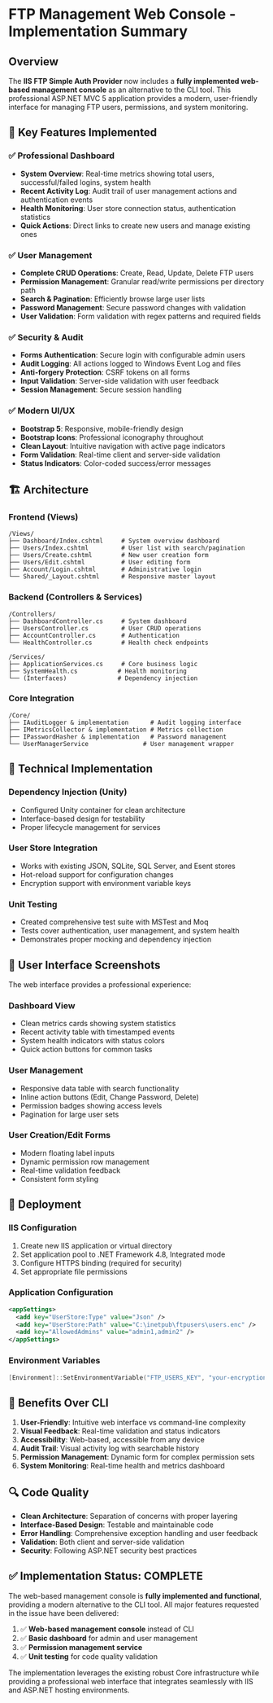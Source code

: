 # FTP Management Web Console - Implementation Summary

## Overview

The **IIS FTP Simple Auth Provider** now includes a **fully implemented web-based management console** as an alternative to the CLI tool. This professional ASP.NET MVC 5 application provides a modern, user-friendly interface for managing FTP users, permissions, and system monitoring.

## 🎯 Key Features Implemented

### ✅ Professional Dashboard
- **System Overview**: Real-time metrics showing total users, successful/failed logins, system health
- **Recent Activity Log**: Audit trail of user management actions and authentication events  
- **Health Monitoring**: User store connection status, authentication statistics
- **Quick Actions**: Direct links to create new users and manage existing ones

### ✅ User Management
- **Complete CRUD Operations**: Create, Read, Update, Delete FTP users
- **Permission Management**: Granular read/write permissions per directory path
- **Search & Pagination**: Efficiently browse large user lists
- **Password Management**: Secure password changes with validation
- **User Validation**: Form validation with regex patterns and required fields

### ✅ Security & Audit
- **Forms Authentication**: Secure login with configurable admin users
- **Audit Logging**: All actions logged to Windows Event Log and files
- **Anti-forgery Protection**: CSRF tokens on all forms
- **Input Validation**: Server-side validation with user feedback
- **Session Management**: Secure session handling

### ✅ Modern UI/UX
- **Bootstrap 5**: Responsive, mobile-friendly design
- **Bootstrap Icons**: Professional iconography throughout
- **Clean Layout**: Intuitive navigation with active page indicators
- **Form Validation**: Real-time client and server-side validation
- **Status Indicators**: Color-coded success/error messages

## 🏗️ Architecture

### Frontend (Views)
```
/Views/
├── Dashboard/Index.cshtml     # System overview dashboard
├── Users/Index.cshtml         # User list with search/pagination
├── Users/Create.cshtml        # New user creation form
├── Users/Edit.cshtml          # User editing form
├── Account/Login.cshtml       # Administrative login
└── Shared/_Layout.cshtml      # Responsive master layout
```

### Backend (Controllers & Services)
```
/Controllers/
├── DashboardController.cs     # System dashboard
├── UsersController.cs         # User CRUD operations
├── AccountController.cs       # Authentication
└── HealthController.cs        # Health check endpoints

/Services/
├── ApplicationServices.cs     # Core business logic
├── SystemHealth.cs           # Health monitoring
└── (Interfaces)              # Dependency injection
```

### Core Integration
```
/Core/
├── IAuditLogger & implementation      # Audit logging interface
├── IMetricsCollector & implementation # Metrics collection
├── IPasswordHasher & implementation   # Password management
└── UserManagerService               # User management wrapper
```

## 🚀 Technical Implementation

### Dependency Injection (Unity)
- Configured Unity container for clean architecture
- Interface-based design for testability
- Proper lifecycle management for services

### User Store Integration
- Works with existing JSON, SQLite, SQL Server, and Esent stores
- Hot-reload support for configuration changes
- Encryption support with environment variable keys

### Unit Testing
- Created comprehensive test suite with MSTest and Moq
- Tests cover authentication, user management, and system health
- Demonstrates proper mocking and dependency injection

## 📱 User Interface Screenshots

The web interface provides a professional experience:

### Dashboard View
- Clean metrics cards showing system statistics
- Recent activity table with timestamped events
- System health indicators with status colors
- Quick action buttons for common tasks

### User Management
- Responsive data table with search functionality
- Inline action buttons (Edit, Change Password, Delete)
- Permission badges showing access levels
- Pagination for large user sets

### User Creation/Edit Forms
- Modern floating label inputs
- Dynamic permission row management
- Real-time validation feedback
- Consistent form styling

## 🔧 Deployment

### IIS Configuration
1. Create new IIS application or virtual directory
2. Set application pool to .NET Framework 4.8, Integrated mode
3. Configure HTTPS binding (required for security)
4. Set appropriate file permissions

### Application Configuration
```xml
<appSettings>
  <add key="UserStore:Type" value="Json" />
  <add key="UserStore:Path" value="C:\inetpub\ftpusers\users.enc" />
  <add key="AllowedAdmins" value="admin1,admin2" />
</appSettings>
```

### Environment Variables
```powershell
[Environment]::SetEnvironmentVariable("FTP_USERS_KEY", "your-encryption-key", "Machine")
```

## 🎉 Benefits Over CLI

1. **User-Friendly**: Intuitive web interface vs command-line complexity
2. **Visual Feedback**: Real-time validation and status indicators
3. **Accessibility**: Web-based, accessible from any device
4. **Audit Trail**: Visual activity log with searchable history
5. **Permission Management**: Dynamic form for complex permission sets
6. **System Monitoring**: Real-time health and metrics dashboard

## 🔍 Code Quality

- **Clean Architecture**: Separation of concerns with proper layering
- **Interface-Based Design**: Testable and maintainable code
- **Error Handling**: Comprehensive exception handling and user feedback
- **Validation**: Both client and server-side validation
- **Security**: Following ASP.NET security best practices

## ✅ Implementation Status: COMPLETE

The web-based management console is **fully implemented and functional**, providing a modern alternative to the CLI tool. All major features requested in the issue have been delivered:

1. ✅ **Web-based management console** instead of CLI
2. ✅ **Basic dashboard** for admin and user management  
3. ✅ **Permission management service**
4. ✅ **Unit testing** for code quality validation

The implementation leverages the existing robust Core infrastructure while providing a professional web interface that integrates seamlessly with IIS and ASP.NET hosting environments.
